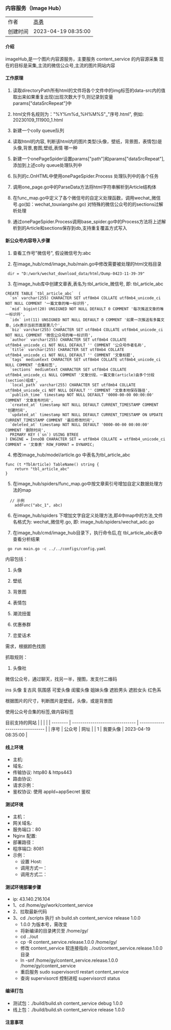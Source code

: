 ### 内容服务（Image Hub）

|          |                                 |
| -------- | ------------------------------- |
| 作者     | [高勇](mailto:gaoyong06@qq.com) |
| 创建时间 | 2023-04-19 08:35:00             |

#### 介绍

imageHub,是一个图片内容源服务，主要服务 content_service 的内容源采集 现在的目标是采集,主流的微信公众号,主流的图片网站内容


#### 工作原理
1. 读取directoryPath所有html的文件将各个文件中的img标签的data-src内的值取出来如果重复出现(出现次数大于1),则记录到变量params["dataSrcRepeat"]中

2. html文件名规则为："%Y%m%d_%H%M%S"_"序号.html", 例如: 20230109_111900_1.html

3. 新建一个colly queue队列

4. 读取html的内容, 判断该html内的图片类型(头像，壁纸，背景图，表情包)是头像,背景,套图,壁纸,表情 哪一种

5. 新建一个onePageSpider设置params["path"]和params["dataSrcRepeat"],添加到上述colly queue处理队列中

6. 队列的c.OnHTML中使用onePageSpider.Process 处理队列中的各个任务

7. 调用one_page.go中的ParseData方法将html字符串解析到Article结构体

8. 在func_map.go中定义了各个微信号的自定义处理函数，调用wechat_微信号.go(如：wechat_touxiangshe.go) 对特殊的微信公众号的的sections过解析处理

9. 通过onePageSpider.Process调用base_spider.go中的Process方法将上述解析到的Article和sections保存到db,支持重复覆盖方式写入


#### 新公众号内容导入步骤
1. 查看工作号"微信号", 假设微信号为:abc

2. 在image_hub/cmd/image_hub/main.go中修改需要被处理的html文档目录

```
 dir = "D:/work/wechat_download_data/html/Dump-0423-11-39-39"
```

3. 在image_hub库中创建文章表,表名为:tbl_article_微信号, 即: tbl_article_abc
```
CREATE TABLE `tbl_article_abc`  (
  `sn` varchar(255) CHARACTER SET utf8mb4 COLLATE utf8mb4_unicode_ci NOT NULL COMMENT '一篇文章的唯一标识符',
  `mid` bigint(20) UNSIGNED NOT NULL DEFAULT 0 COMMENT '每次推送文章的唯一标识符',
  `idx` int(11) UNSIGNED NOT NULL DEFAULT 0 COMMENT '如果一次推送有多篇文章，idx表示当前页面是第几个',
  `biz` varchar(255) CHARACTER SET utf8mb4 COLLATE utf8mb4_unicode_ci NOT NULL COMMENT '微信公众号的唯一标识符',
  `author` varchar(255) CHARACTER SET utf8mb4 COLLATE utf8mb4_unicode_ci NOT NULL DEFAULT '' COMMENT '公众号作者名称',
  `title` varchar(255) CHARACTER SET utf8mb4 COLLATE utf8mb4_unicode_ci NOT NULL DEFAULT '' COMMENT '文章标题',
  `tags` mediumtext CHARACTER SET utf8mb4 COLLATE utf8mb4_unicode_ci NULL COMMENT '合集标签',
  `sections` mediumtext CHARACTER SET utf8mb4 COLLATE utf8mb4_unicode_ci NULL COMMENT '文章分段，一篇文章(article)由多个分段(section)组成',
  `local_path` varchar(255) CHARACTER SET utf8mb4 COLLATE utf8mb4_unicode_ci NOT NULL DEFAULT '' COMMENT '文章本地保存路径',
  `publish_time` timestamp NOT NULL DEFAULT '0000-00-00 00:00:00' COMMENT '文章发布时间',
  `created_at` timestamp NOT NULL DEFAULT CURRENT_TIMESTAMP COMMENT '创建时间',
  `updated_at` timestamp NOT NULL DEFAULT CURRENT_TIMESTAMP ON UPDATE CURRENT_TIMESTAMP COMMENT '最后修改时间',
  `deleted_at` timestamp NOT NULL DEFAULT '0000-00-00 00:00:00' COMMENT '删除时间',
  PRIMARY KEY (`sn`) USING BTREE
) ENGINE = InnoDB CHARACTER SET = utf8mb4 COLLATE = utf8mb4_unicode_ci COMMENT = '文章表' ROW_FORMAT = DYNAMIC;
```

4. 修改image_hub/model/article.go 中表名为tbl_article_abc
```
func (t *TblArticle) TableName() string {
	return "tbl_article_abc"
}
```
5. 在image_hub/spiders/func_map.go中按文章索引号增加自定义数据处理方法的map

```
  // 示例
	addFunc("abc_1", abc)
```

6. 在image_hub/spiders 下增加文字自定义处理方法,即4中map中的方法,文件名格式为: wechat_微信号.go, 即: image_hub/spiders/wechat_adc.go

7. 在image_hub/cmd/image_hub目录下，执行命令后,在 tbl_article_abc表中查看分析结果
```
 go run main.go -c ../../configs/config.yaml
```



内容包括：

1. 头像
2. 壁纸
3. 背景图
4. 表情包

5. 潮流扭蛋
6. 优惠券群
7. 恋爱话术

需求，根据颜色找图


抓取规则：
1. 头像社


微信公众号，通过聊天，找另一半，搜图，发支付二维码

ins 头像
复古风
氛围感
可爱头像
闺蜜头像
姐妹头像
遮脸男头
遮脸女头
红色系

根据图片的尺寸，判断图片是壁纸，头像，或是背景图

使用公众号合集的标签,做内容标签

目前支持的网站
| | | |
| -------- | ------------------------------- | ------------------------------- |
| 序号 | 公众号 | 网址 |
| 1 | 我要头像 | 2023-04-19 08:35:00 |

#### 线上环境

- 主机:
- 域名:
- 传输协议: http80 & https443
- 路由协议:
- 请求示例：
- 鉴权协议: 使用 appId+appSecret 鉴权

#### 测试环境

- 主机：
- 网关域名:
- 服务端口：80
- Nginx 配置:
- 部署路径：
- 程序端口: 8081
- 示例：
  - 设置 Host:
  - 调用方式一：
  - 调用方式二：

#### 测试环境部署步骤

- ip: 43.140.216.104
- 1、cd /home/gy/work/content_service
- 2、拉取最新代码
- 3、cd ./scripts 执行 sh build.sh content_service release 1.0.0
  - 1.0.0 为版本号，需改变
  - 将新编译的目录拷贝至 /home/gy/
  - cd ../out
  - cp -R content_service.release.1.0.0 /home/gy/
  - 修改 content_service 软连接指向 ../out/content_service.release.1.0.0 目录
  - ln -snf /home/gy/content_service.release.1.0.0 /home/gy/content_service
  - 重启服务 sudo supervisorctl restart content_service
  - 查询 supervisorctl 控制进程 supervisorctl status

#### 编译打包

- 测试包：./build/build.sh content_service debug 1.0.0
- 线上包：./build/build.sh content_service release 1.0.0

#### 注意事项
